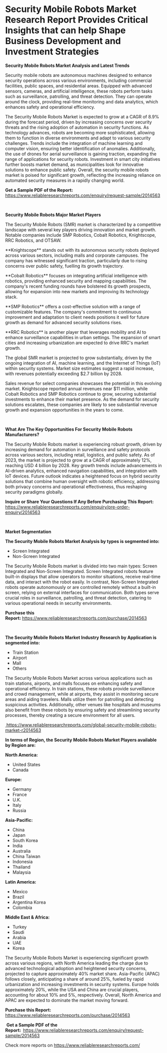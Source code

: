 <p><h1>Security Mobile Robots Market Research Report Provides Critical Insights that can help Shape Business Development and Investment Strategies</h1></p><p><strong>Security Mobile Robots Market Analysis and Latest Trends</strong></p>
<p><p>Security mobile robots are autonomous machines designed to enhance security operations across various environments, including commercial facilities, public spaces, and residential areas. Equipped with advanced sensors, cameras, and artificial intelligence, these robots perform tasks such as surveillance, patrolling, and threat detection. They can operate around the clock, providing real-time monitoring and data analytics, which enhances safety and operational efficiency.</p><p>The Security Mobile Robots Market is expected to grow at a CAGR of 8.9% during the forecast period, driven by increasing concerns over security threats and the rising adoption of automation in security functions. As technology advances, robots are becoming more sophisticated, allowing them to function in diverse environments and adapt to various security challenges. Trends include the integration of machine learning and computer vision, ensuring better identification of anomalies. Additionally, the use of drones for aerial surveillance is gaining traction, expanding the range of applications for security robots. Investment in smart city initiatives further boosts market demand, as municipalities look for innovative solutions to enhance public safety. Overall, the security mobile robots market is poised for significant growth, reflecting the increasing reliance on automated security measures in a rapidly changing world.</p></p>
<p><strong>Get a Sample PDF of the Report:&nbsp;</strong> <a href="https://www.reliableresearchreports.com/enquiry/request-sample/2014563?utm_campaign=2216&utm_medium=2&utm_source=Github&utm_content=ia&utm_term=29032025&utm_id=security-mobile-robots">https://www.reliableresearchreports.com/enquiry/request-sample/2014563</a></p>
<p>&nbsp;</p>
<p><strong>Security Mobile Robots Major Market Players</strong></p>
<p><p>The Security Mobile Robots (SMR) market is characterized by a competitive landscape with several key players driving innovation and market growth. Notable companies include SMP Robotics, Cobalt Robotics, Knightscope, RRC Robotics, and OTSAW.</p><p>**Knightscope** stands out with its autonomous security robots deployed across various sectors, including malls and corporate campuses. The company has witnessed significant traction, particularly due to rising concerns over public safety, fuelling its growth trajectory.</p><p>**Cobalt Robotics** focuses on integrating artificial intelligence with robotics, providing enhanced security and mapping capabilities. The company's recent funding rounds have bolstered its growth prospects, allowing for expansion into new markets and improving its technology stack. </p><p>**SMP Robotics** offers a cost-effective solution with a range of customizable features. The company's commitment to continuous improvement and adaptation to client needs positions it well for future growth as demand for advanced security solutions rises.</p><p>**RRC Robotics** is another player that leverages mobility and AI to enhance surveillance capabilities in urban settings. The expansion of smart cities and increasing urbanization are expected to drive RRC's market growth.</p><p>The global SMR market is projected to grow substantially, driven by the ongoing integration of AI, machine learning, and the Internet of Things (IoT) within security systems. Market size estimates suggest a rapid increase, with revenues potentially exceeding $2.7 billion by 2028.</p><p>Sales revenue for select companies showcases the potential in this evolving market. Knightscope reported annual revenues near $11 million, while Cobalt Robotics and SMP Robotics continue to grow, securing substantial investments to enhance their market presence. As the demand for security solutions escalates, these companies are likely to see substantial revenue growth and expansion opportunities in the years to come.</p></p>
<p>&nbsp;</p>
<p><strong>What Are The Key Opportunities For Security Mobile Robots Manufacturers?</strong></p>
<p><p>The Security Mobile Robots market is experiencing robust growth, driven by increasing demand for automation in surveillance and safety protocols across various sectors, including retail, logistics, and public safety. As of 2023, the market is projected to grow at a CAGR of approximately 12%, reaching USD 4 billion by 2028. Key growth trends include advancements in AI-driven analytics, enhanced navigation capabilities, and integration with IoT devices. Future outlook indicates a heightened focus on hybrid security solutions that combine human oversight with robotic efficiency, addressing both privacy concerns and operational effectiveness, thus reshaping security paradigms globally.</p></p>
<p><strong>Inquire or Share Your Questions If Any Before Purchasing This Report:</strong> <a href="https://www.reliableresearchreports.com/enquiry/pre-order-enquiry/2014563?utm_campaign=2216&utm_medium=2&utm_source=Github&utm_content=ia&utm_term=29032025&utm_id=security-mobile-robots">https://www.reliableresearchreports.com/enquiry/pre-order-enquiry/2014563</a></p>
<p>&nbsp;</p>
<p><strong>Market Segmentation</strong></p>
<p><strong>The Security Mobile Robots Market Analysis by types is segmented into:</strong></p>
<p><ul><li>Screen Integrated</li><li>Non-Screen Integrated</li></ul></p>
<p><p>The Security Mobile Robots market is divided into two main types: Screen Integrated and Non-Screen Integrated. Screen Integrated robots feature built-in displays that allow operators to monitor situations, receive real-time data, and interact with the robot easily. In contrast, Non-Screen Integrated robots operate autonomously or are controlled remotely without a built-in screen, relying on external interfaces for communication. Both types serve crucial roles in surveillance, patrolling, and threat detection, catering to various operational needs in security environments.</p></p>
<p><strong>Purchase this Report:&nbsp;</strong><a href="https://www.reliableresearchreports.com/purchase/2014563?utm_campaign=2216&utm_medium=2&utm_source=Github&utm_content=ia&utm_term=29032025&utm_id=security-mobile-robots">https://www.reliableresearchreports.com/purchase/2014563</a></p>
<p>&nbsp;</p>
<p><strong>The Security Mobile Robots Market Industry Research by Application is segmented into:</strong></p>
<p><ul><li>Train Station</li><li>Airport</li><li>Mall</li><li>Others</li></ul></p>
<p><p>The Security Mobile Robots Market across various applications such as train stations, airports, and malls focuses on enhancing safety and operational efficiency. In train stations, these robots provide surveillance and crowd management, while at airports, they assist in monitoring secure areas and aiding travelers. Malls utilize them for patrolling and detecting suspicious activities. Additionally, other venues like hospitals and museums also benefit from these robots by ensuring safety and streamlining security processes, thereby creating a secure environment for all users.</p></p>
<p><a href="https://www.reliableresearchreports.com/global-security-mobile-robots-market-r2014563?utm_campaign=2216&utm_medium=2&utm_source=Github&utm_content=ia&utm_term=29032025&utm_id=security-mobile-robots">&nbsp;https://www.reliableresearchreports.com/global-security-mobile-robots-market-r2014563</a></p>
<p><strong>In terms of Region, the Security Mobile Robots Market Players available by Region are:</strong></p>
<p>
    <p> <strong> North America: </strong>
        <ul>
            <li>United States</li>
            <li>Canada</li>
        </ul>
        </p> 
    <p> <strong> Europe: </strong>
        <ul>
            <li>Germany</li>
            <li>France</li>
            <li>U.K.</li>
            <li>Italy</li>
            <li>Russia</li>
        </ul>
        </p> 
    <p> <strong> Asia-Pacific: </strong>
        <ul>
            <li>China</li>
            <li>Japan</li>
            <li>South Korea</li>
            <li>India</li>
            <li>Australia</li>
            <li>China Taiwan</li>
            <li>Indonesia</li>
            <li>Thailand</li>
            <li>Malaysia</li>
        </ul>
        </p> 
    <p> <strong> Latin America: </strong>
        <ul>
            <li>Mexico</li>
            <li>Brazil</li>
            <li>Argentina Korea</li>
            <li>Colombia</li>
        </ul>
        </p> 
    <p> <strong> Middle East & Africa: </strong>
        <ul>
            <li>Turkey</li>
            <li>Saudi</li>
            <li>Arabia</li>
            <li>UAE</li>
            <li>Korea</li>
        </ul>
    </p>
    </p>
<p><p>The Security Mobile Robots Market is experiencing significant growth across various regions, with North America leading the charge due to advanced technological adoption and heightened security concerns, projected to capture approximately 40% market share. Asia-Pacific (APAC) follows closely, anticipating a share of around 25%, fueled by rapid urbanization and increasing investments in security systems. Europe holds approximately 20%, while the USA and China are crucial players, accounting for about 10% and 5%, respectively. Overall, North America and APAC are expected to dominate the market moving forward.</p></p>
<p><strong>Purchase this Report: </strong><a href="https://www.reliableresearchreports.com/purchase/2014563?utm_campaign=2216&utm_medium=2&utm_source=Github&utm_content=ia&utm_term=29032025&utm_id=security-mobile-robots">https://www.reliableresearchreports.com/purchase/2014563</a></p>
<p>&nbsp;<strong>Get a Sample PDF of the Report:&nbsp;&nbsp;</strong><a href="https://www.reliableresearchreports.com/enquiry/request-sample/2014563?utm_campaign=2216&utm_medium=2&utm_source=Github&utm_content=ia&utm_term=29032025&utm_id=security-mobile-robots">https://www.reliableresearchreports.com/enquiry/request-sample/2014563</a></p>
<p><strong></strong></p>
<p>Check more reports on <a href="https://www.reliableresearchreports.com/?utm_campaign=2216&utm_medium=2&utm_source=Github&utm_content=ia&utm_term=29032025&utm_id=security-mobile-robots">https://www.reliableresearchreports.com/</a></p>